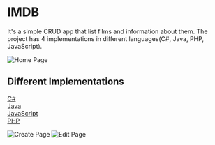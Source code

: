 # IMDB

It's a simple CRUD app that list films and information about them. The project has 4 implementations in different languages(C#, Java, PHP, JavaScript).

![Home Page](https://i.imgur.com/qVKxN8x.png)

## Different Implementations
[C#](https://github.com/Svetloslav15/IMDB/tree/master/IMDB/C%23%20Skeleton)</br>
[Java](https://github.com/Svetloslav15/IMDB/tree/master/IMDB/Java%20Skeleton)</br>
[JavaScript](https://github.com/Svetloslav15/IMDB/tree/master/IMDB/JavaScript%20Skeleton)</br>
[PHP](https://github.com/Svetloslav15/IMDB/tree/master/IMDB/PHP%20Skeleton)</br>

![Create Page](https://i.imgur.com/pGZHQod.png)
![Edit Page](https://i.imgur.com/LJKJPCz.png)
